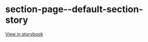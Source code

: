 # section-page--default-section-story

[View in storybook](https://raw.githack.com/Independent-Digital-News-and-Media-Ltd/standard-pwamp-sb/PR-834-sb/index.html?path=/story/section-page--default-section-story)